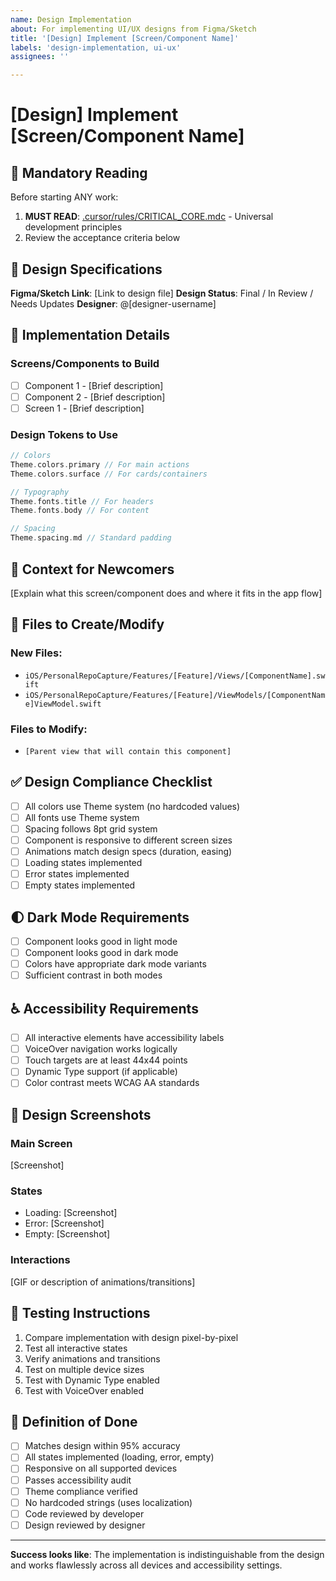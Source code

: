 ```yaml
---
name: Design Implementation
about: For implementing UI/UX designs from Figma/Sketch
title: '[Design] Implement [Screen/Component Name]'
labels: 'design-implementation, ui-ux'
assignees: ''

---
```


# [Design] Implement [Screen/Component Name]

## 🚨 Mandatory Reading
Before starting ANY work:
1. **MUST READ**: [.cursor/rules/CRITICAL_CORE.mdc](.cursor/rules/CRITICAL_CORE.mdc) - Universal development principles
2. Review the acceptance criteria below

## 🎨 Design Specifications
**Figma/Sketch Link**: [Link to design file]
**Design Status**: Final / In Review / Needs Updates
**Designer**: @[designer-username]

## 📱 Implementation Details

### Screens/Components to Build
- [ ] Component 1 - [Brief description]
- [ ] Component 2 - [Brief description]
- [ ] Screen 1 - [Brief description]

### Design Tokens to Use
```swift
// Colors
Theme.colors.primary // For main actions
Theme.colors.surface // For cards/containers

// Typography
Theme.fonts.title // For headers
Theme.fonts.body // For content

// Spacing
Theme.spacing.md // Standard padding
```

## 📍 Context for Newcomers
[Explain what this screen/component does and where it fits in the app flow]

## 📂 Files to Create/Modify

### New Files:
- `iOS/PersonalRepoCapture/Features/[Feature]/Views/[ComponentName].swift`
- `iOS/PersonalRepoCapture/Features/[Feature]/ViewModels/[ComponentName]ViewModel.swift`

### Files to Modify:
- `[Parent view that will contain this component]`

## ✅ Design Compliance Checklist
- [ ] All colors use Theme system (no hardcoded values)
- [ ] All fonts use Theme system
- [ ] Spacing follows 8pt grid system
- [ ] Component is responsive to different screen sizes
- [ ] Animations match design specs (duration, easing)
- [ ] Loading states implemented
- [ ] Error states implemented
- [ ] Empty states implemented

## 🌓 Dark Mode Requirements
- [ ] Component looks good in light mode
- [ ] Component looks good in dark mode
- [ ] Colors have appropriate dark mode variants
- [ ] Sufficient contrast in both modes

## ♿ Accessibility Requirements
- [ ] All interactive elements have accessibility labels
- [ ] VoiceOver navigation works logically
- [ ] Touch targets are at least 44x44 points
- [ ] Dynamic Type support (if applicable)
- [ ] Color contrast meets WCAG AA standards

## 📸 Design Screenshots
<!-- Paste key screens from the design here -->

### Main Screen
[Screenshot]

### States
- Loading: [Screenshot]
- Error: [Screenshot]  
- Empty: [Screenshot]

### Interactions
[GIF or description of animations/transitions]

## 🧪 Testing Instructions
1. Compare implementation with design pixel-by-pixel
2. Test all interactive states
3. Verify animations and transitions
4. Test on multiple device sizes
5. Test with Dynamic Type enabled
6. Test with VoiceOver enabled

## 🎯 Definition of Done
- [ ] Matches design within 95% accuracy
- [ ] All states implemented (loading, error, empty)
- [ ] Responsive on all supported devices
- [ ] Passes accessibility audit
- [ ] Theme compliance verified
- [ ] No hardcoded strings (uses localization)
- [ ] Code reviewed by developer
- [ ] Design reviewed by designer

---

**Success looks like**: The implementation is indistinguishable from the design and works flawlessly across all devices and accessibility settings.